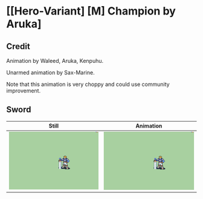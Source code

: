 # [\[Hero-Variant\] \[M\] Champion by Aruka]

## Credit

Animation by Waleed, Aruka, Kenpuhu.

Unarmed animation by Sax-Marine.

Note that this animation is very choppy and could use community improvement.

	
## Sword

| Still | Animation |
| :---: | :-------: |
| ![Sword still](./Sword_000.png) | ![Sword animation](./Sword.gif) |
